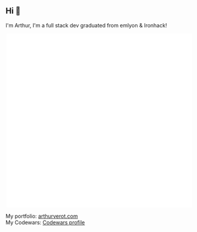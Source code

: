 ## Hi 👋

I'm Arthur, I'm a full stack dev graduated from emlyon & Ironhack!

<!-- ![Arthur's GitHub stats][vercel stats]
![Arthur's Top Languages][vercel language] -->

<div align="center">
<img align="center" src="/github-metrics.svg" alt="Metrics" width="500">
</div>

My portfolio: [arthurverot.com][arthurverot]  
My Codewars: [Codewars profile][codewars]

[vercel language]: https://github-readme-stats.vercel.app/api/top-langs/?username=ArthurVEROT&langs_count=8&theme=omni&layout=compact
[vercel stats]: https://github-readme-stats.vercel.app/api?username=ArthurVEROT&theme=omni&show_icons=true
[arthurverot]: https://arthurverot.com/
[codewars]: https://www.codewars.com/users/ArthurVEROT
